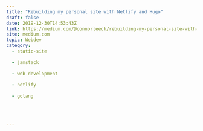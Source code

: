 ```yaml
---
title: "Rebuilding my personal site with Netlify and Hugo"
draft: false
date: 2019-12-30T14:53:43Z
link: https://medium.com/@connorleech/rebuilding-my-personal-site-with-netlify-and-hugo-a2962b2ff695?source=rss------jamstack-5&utm_medium=RSS&utm_source=hune
site: medium.com
topic: Webdev
category:
  - static-site
  
  - jamstack
  
  - web-development
  
  - netlify
  
  - golang
  
   
  

---
```

